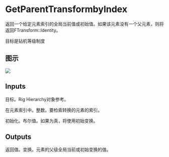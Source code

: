 # GetParentTransformbyIndex

返回一个给定元素索引的全局当前值或初始值。如果该元素没有一个父元素，则将返回FTransform::Identity。

目标是钻机等级制度

## 图示

![]($-20221218-21192636.png)

## Inputs

目标。Rig Hierarchy对象参考。

在元素索引中。整数。要检索转换的元素的索引。

初始化。布尔值。如果为真，将使用初始变换。  

## Outputs

返回值。变换。元素的父级全局当前或初始变换的值。
